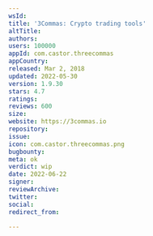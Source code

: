 ```yaml
---
wsId: 
title: '3Commas: Crypto trading tools'
altTitle: 
authors: 
users: 100000
appId: com.castor.threecommas
appCountry: 
released: Mar 2, 2018
updated: 2022-05-30
version: 1.9.30
stars: 4.7
ratings: 
reviews: 600
size: 
website: https://3commas.io
repository: 
issue: 
icon: com.castor.threecommas.png
bugbounty: 
meta: ok
verdict: wip
date: 2022-06-22
signer: 
reviewArchive: 
twitter: 
social: 
redirect_from: 

---
```


